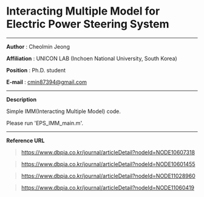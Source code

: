 # Interacting Multiple Model for Electric Power Steering System

---
**Author** : Cheolmin Jeong

**Affiliation** : UNICON LAB (Inchoen National University, South Korea)

**Position** : Ph.D. student

**E-mail** : cmin87394@gmail.com

---
**Description**

  Simple IMM(Interacting Multiple Model) code.
  
  Please run 'EPS_IMM_main.m'.

---
**Reference URL**

> https://www.dbpia.co.kr/journal/articleDetail?nodeId=NODE10607318
  
> https://www.dbpia.co.kr/journal/articleDetail?nodeId=NODE10601455
  
> https://www.dbpia.co.kr/journal/articleDetail?nodeId=NODE11028960
  
> https://www.dbpia.co.kr/journal/articleDetail?nodeId=NODE11060419


